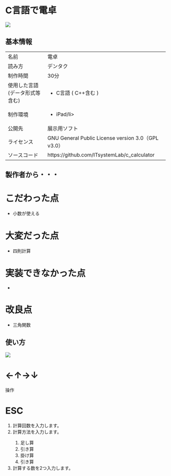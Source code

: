 # C言語で電卓

<img width="auto" src="https://user-images.githubusercontent.com/87808547/202403340-834083be-d1a4-4737-867f-b1c60911418f.png">


## 基本情報

<table>
 <tbody>
   <tr>
       <td>名前</td>
       <td>電卓</td>
   </tr>
   <tr>
       <td>読み方</td>
       <td>デンタク</td>
   </tr>
   <tr>
       <td>制作時間</td>
       <td>30分</td>
   </tr>
   <tr>
       <td>使用した言語(データ形式等含む)</td>
       <td>
         <ul>
           <li>C言語 ( C++含む )</li>
         </ul>
       </td>
   </tr>
   <tr>
       <td>制作環境</td>
       <td>
         <ul>
           <li>iPad/li>
         </ul>
       </td>
   </tr>
   <tr>
       <td>公開先</td>
       <td>展示用ソフト</td>
   </tr>
   <tr>
       <td>ライセンス</td>
       <td>GNU General Public License version 3.0（GPL v3.0）</td>
   </tr>
   <tr>
       <td>ソースコード</td>
       <td>https://github.com/ITsystemLab/c_calculator</td>
   </tr>
 </tbody>
</table>

## 製作者から・・・

# こだわった点
<ul>
  <li>小数が使える</li>
</ul>

# 大変だった点
<ul>
  <li>四則計算</li>
</ul>

# 実装できなかった点

<ul>
  <li></li>
</ul>

# 改良点
<ul>
  <li>三角関数</li>
</ul>

## 使い方

<img width="auto" src="https://user-images.githubusercontent.com/87808547/202403340-834083be-d1a4-4737-867f-b1c60911418f.png">

# ←↑→↓
操作

# ESC
<ol>
  <li>計算回数を入力します。</li>
  <li>計算方法を入力します。</li>
  <ol>
    <li>足し算</li>
    <li>引き算</li>
    <li>掛け算</li>
    <li>引き算</li>
  </ol>
  <li>計算する数を2つ入力します。</li>
</ol>
